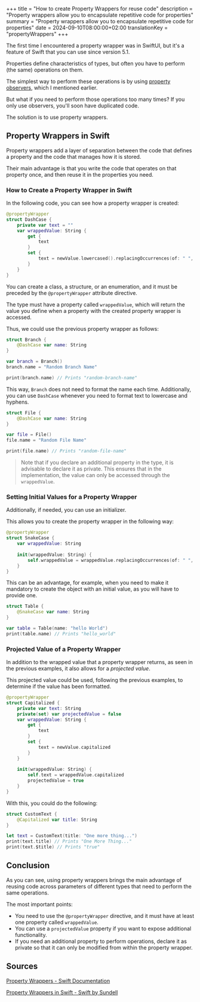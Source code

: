 +++
title = "How to create Property Wrappers for reuse code"
description = "Property wrappers allow you to encapsulate repetitive code for properties"
summary = "Property wrappers allow you to encapsulate repetitive code for properties"
date = 2024-09-10T08:00:00+02:00
translationKey = "propertyWrappers"
+++

The first time I encountered a property wrapper was in SwiftUI, but it's a feature of Swift that you can use since version 5.1.

Properties define characteristics of types, but often you have to perform (the same) operations on them.

The simplest way to perform these operations is by using [property observers](../properties-swift#property-observers), which I mentioned earlier.

But what if you need to perform those operations too many times? If you only use observers, you'll soon have duplicated code.

The solution is to use property wrappers.

## Property Wrappers in Swift

Property wrappers add a layer of separation between the code that defines a property and the code that manages how it is stored.

Their main advantage is that you write the code that operates on that property once, and then reuse it in the properties you need.

### How to Create a Property Wrapper in Swift

In the following code, you can see how a property wrapper is created:

```swift
@propertyWrapper
struct DashCase {
    private var text = ""
    var wrappedValue: String {
        get {
            text
        }
        set {
            text = newValue.lowercased().replacingOccurrences(of: " ", with: "-")
        }
    }
}
```

You can create a class, a structure, or an enumeration, and it must be preceded by the `@propertyWrapper` attribute directive.

The type must have a property called `wrappedValue`, which will return the value you define when a property with the created property wrapper is accessed.

Thus, we could use the previous property wrapper as follows:

```swift
struct Branch {
    @DashCase var name: String
}

var branch = Branch()
branch.name = "Random Branch Name"

print(branch.name) // Prints "random-branch-name"
```

This way, `Branch` does not need to format the name each time. Additionally, you can use `DashCase` whenever you need to format text to lowercase and hyphens.

```swift
struct File {
    @DashCase var name: String
}

var file = File()
file.name = "Random File Name"

print(file.name) // Prints "random-file-name"
```

> Note that if you declare an additional property in the type, it is advisable to declare it as private. This ensures that in the implementation, the value can only be accessed through the `wrappedValue`.

### Setting Initial Values for a Property Wrapper

Additionally, if needed, you can use an initializer.

This allows you to create the property wrapper in the following way:

```swift
@propertyWrapper
struct SnakeCase {
    var wrappedValue: String
    
    init(wrappedValue: String) {
        self.wrappedValue = wrappedValue.replacingOccurrences(of: " ", with: "_").lowercased()
    }
}
```

This can be an advantage, for example, when you need to make it mandatory to create the object with an initial value, as you will have to provide one.

```swift
struct Table {
    @SnakeCase var name: String
}

var table = Table(name: "hello World")
print(table.name) // Prints "hello_world"
```

### Projected Value of a Property Wrapper

In addition to the wrapped value that a property wrapper returns, as seen in the previous examples, it also allows for a *projected value*.

This projected value could be used, following the previous examples, to determine if the value has been formatted.

```swift
@propertyWrapper
struct Capitalized {
    private var text: String
    private(set) var projectedValue = false
    var wrappedValue: String {
        get {
            text
        }
        set {
            text = newValue.capitalized
        }
    }
    
    init(wrappedValue: String) {
        self.text = wrappedValue.capitalized
        projectedValue = true
    }
}
```

With this, you could do the following:

```swift
struct CustomText {
    @Capitalized var title: String
}

let text = CustomText(title: "One more thing...")
print(text.title) // Prints "One More Thing..."
print(text.$title) // Prints "true"
```

## Conclusion

As you can see, using property wrappers brings the main advantage of reusing code across parameters of different types that need to perform the same operations.

The most important points:

- You need to use the `@propertyWrapper` directive, and it must have at least one property called `wrappedValue`.
- You can use a `projectedValue` property if you want to expose additional functionality.
- If you need an additional property to perform operations, declare it as private so that it can only be modified from within the property wrapper.

## Sources

[Property Wrappers - Swift Documentation](https://docs.swift.org/swift-book/documentation/the-swift-programming-language/properties/#Property-Wrappers)

[Property Wrappers in Swift - Swift by Sundell](https://www.swiftbysundell.com/articles/property-wrappers-in-swift/)
